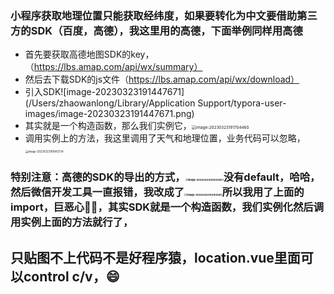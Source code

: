 ### 小程序获取地理位置只能获取经纬度，如果要转化为中文要借助第三方的SDK（百度，高德），我这里用的高德，下面举例同样用高德

- 首先要获取高德地图SDK的key，（https://lbs.amap.com/api/wx/summary）
- 然后去下载SDK的js文件（https://lbs.amap.com/api/wx/download）
- 引入SDK![image-20230323191447671](/Users/zhaowanlong/Library/Application Support/typora-user-images/image-20230323191447671.png)
- 其实就是一个构造函数，那么我们实例它，<img src="/Users/zhaowanlong/Library/Application Support/typora-user-images/image-20230323191704460.png" alt="image-20230323191704460" style="zoom:45%;" />
- 调用实例上的方法，我这里调用了天气和地理位置，业务代码可以忽略，<img src="/Users/zhaowanlong/Library/Application Support/typora-user-images/image-20230323191843734.png" alt="image-20230323191843734" style="zoom:30%;" />

### 特别注意：高德的SDK的导出的方式，<img src="/Users/zhaowanlong/Library/Application Support/typora-user-images/image-20230323192035651.png" alt="image-20230323192035651" style="zoom:25%;" />没有default，哈哈，然后微信开发工具一直报错，我改成了<img src="/Users/zhaowanlong/Library/Application Support/typora-user-images/image-20230323192159927.png" alt="image-20230323192159927" style="zoom:25%;" />所以我用了上面的import，巨恶心🤢🤢，其实SDK就是一个构造函数，我们实例化然后调用实例上面的方法就行了，

## 只贴图不上代码不是好程序猿，location.vue里面可以control c/v，😄